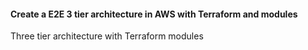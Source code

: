 #### Create a E2E 3 tier architecture in AWS with Terraform and modules
Three tier architecture with Terraform modules
